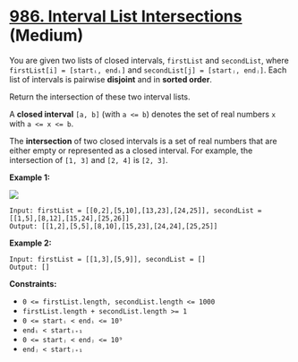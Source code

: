 # [986. Interval List Intersections][link] (Medium)

[link]: https://leetcode.com/problems/interval-list-intersections/

You are given two lists of closed intervals, `firstList` and `secondList`, where `firstList[i] =
[startᵢ, endᵢ]` and `secondList[j] = [startⱼ, endⱼ]`. Each list of intervals is pairwise
**disjoint** and in **sorted order**.

Return the intersection of these two interval lists.

A **closed interval** `[a, b]` (with `a <= b`) denotes the set of real numbers `x` with `a <= x <=
b`.

The **intersection** of two closed intervals is a set of real numbers that are either empty or
represented as a closed interval. For example, the intersection of `[1, 3]` and `[2, 4]` is `[2,
3]`.

**Example 1:**

![](https://assets.leetcode.com/uploads/2019/01/30/interval1.png)

```
Input: firstList = [[0,2],[5,10],[13,23],[24,25]], secondList = [[1,5],[8,12],[15,24],[25,26]]
Output: [[1,2],[5,5],[8,10],[15,23],[24,24],[25,25]]
```

**Example 2:**

```
Input: firstList = [[1,3],[5,9]], secondList = []
Output: []
```

**Constraints:**

- `0 <= firstList.length, secondList.length <= 1000`
- `firstList.length + secondList.length >= 1`
- `0 <= startᵢ < endᵢ <= 10⁹`
- `endᵢ < startᵢ₊₁`
- `0 <= startⱼ < endⱼ <= 10⁹ `
- `endⱼ < startⱼ₊₁`
